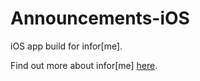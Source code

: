 # Announcements-iOS

iOS app build for infor[me].

Find out more about infor[me] [here](http://infor.me).

